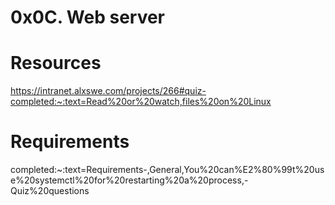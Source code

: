 # 0x0C. Web server
# Resources
https://intranet.alxswe.com/projects/266#quiz-completed:~:text=Read%20or%20watch,files%20on%20Linux
# Requirements
completed:~:text=Requirements-,General,You%20can%E2%80%99t%20use%20systemctl%20for%20restarting%20a%20process,-Quiz%20questions
